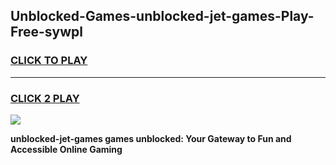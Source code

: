 
## Unblocked-Games-unblocked-jet-games-Play-Free-sywpl
<h3>
<a href="https://premium76.site?title=unblocked-jet-games&ref=23A">CLICK TO PLAY</a></h3>
<hr>

<h3>
<a href="https://premium76.site?title=unblocked-jet-games&ref=23A">CLICK 2 PLAY</a>
  
</h3>

<a href="https://premium76.site?title=unblocked-jet-games&ref=23A"><img src="https://clearcache.store/games.png"></a>


**unblocked-jet-games games unblocked: Your Gateway to Fun and Accessible Online Gaming**
